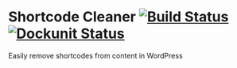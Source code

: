 # Shortcode Cleaner [![Build Status](https://travis-ci.org/cmmarslender/shortcode-cleaner.svg?branch=master)](https://travis-ci.org/cmmarslender/shortcode-cleaner) [![Dockunit Status](https://dockunit.io/svg/cmmarslender/shortcode-cleaner?master)](https://dockunit.io/projects/cmmarslender/shortcode-cleaner#master)

Easily remove shortcodes from content in WordPress
